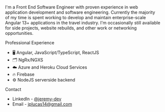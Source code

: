 I'm a Front End Software Engineer with proven experience in web application development and software engineering. Currently the majority of my time is spent working to develop and maintain enterprise-scale Angular 13+ applications in the travel industry. I'm occasionally still available for side projects, website rebuilds, and other work or networking opportunities.

Professional Experience
- 🖥 Angular, JavaScript/TypeScript, ReactJS 
- 🗂️ NgRx/NGXS
- ☁️ Azure and Heroku Cloud Services
- 🔥 Firebase
- ⚙️ NodeJS serverside backend

Contact
- LinkedIn - [@jeremy-dev](https://www.linkedin.com/in/jeremy-dev/)
- Email - [jplucas14@gmail.com](mailto:jplucas14@gmail.com)
